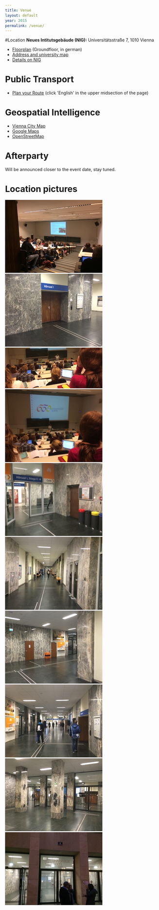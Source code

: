 ```yaml
---
title: Venue
layout: default
year: 2015
permalink: /venue/
---
```


#Location
**Neues Intitutsgebäude (NIG):** Universitätsstraße 7, 1010 Vienna

* [Floorplan](https://zid.univie.ac.at/fileadmin/user_upload/zid/daten/plaene/nig-helpdesk.gif) (Groundfloor, in german)
* [Address and university map](https://zid.univie.ac.at/en/nig/)
* [Details on NIG](https://event.univie.ac.at/en/venues/room-allocation-for-events/locations-floor-plans-and-photos/neues-institutsgebaeude-nig/)

# Public Transport
* [Plan your Route](http://www.wienerlinien.at/eportal2/ep/channelView.do/channelId/-46649?routeTo=Universit%C3%A4tsstra%C3%9Fe%207) (click 'English' in the upper midsection of the page)

# Geospatial Intelligence
* [Vienna City Map](https://www.wien.gv.at/stadtplan/grafik.aspx?lang=de-AT&bookmark=CFdaRk9ONUYHnzdEWmymQ4cHSZlmRHGmmkeu25v6MZj6Cg-b-b&bmadr=10054140)
* [Google Maps](https://goo.gl/maps/MV5p9i8tPYz)
* [OpenStreetMap](http://osm.org/go/0JrJBqXTd?node=2344185520)

# Afterparty

Will be announced closer to the event date, stay tuned.

# Location pictures

[![NIG](/img/location/2015/NIG_01_thumb.JPG)](/img/location/2015/NIG_01.JPG)
[![NIG](/img/location/2015/NIG_02_thumb.JPG)](/img/location/2015/NIG_02.JPG)
[![NIG](/img/location/2015/NIG_03_thumb.JPG)](/img/location/2015/NIG_03.JPG)
[![NIG](/img/location/2015/NIG_04_thumb.JPG)](/img/location/2015/NIG_04.JPG)
[![NIG](/img/location/2015/NIG_05_thumb.JPG)](/img/location/2015/NIG_05.JPG)
[![NIG](/img/location/2015/NIG_06_thumb.JPG)](/img/location/2015/NIG_06.JPG)
[![NIG](/img/location/2015/NIG_07_thumb.JPG)](/img/location/2015/NIG_07.JPG)
[![NIG](/img/location/2015/NIG_08_thumb.JPG)](/img/location/2015/NIG_08.JPG)
[![NIG](/img/location/2015/NIG_09_thumb.JPG)](/img/location/2015/NIG_09.JPG)
[![NIG](/img/location/2015/NIG_10_thumb.JPG)](/img/location/2015/NIG_10.JPG)

